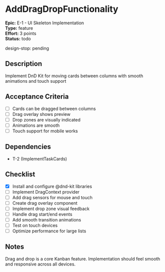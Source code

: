 # AddDragDropFunctionality

**Epic:** E-1 - UI Skeleton Implementation  
**Type:** feature  
**Effort:** 3 points  
**Status:** todo  

design-stop: pending

## Description
Implement DnD Kit for moving cards between columns with smooth animations and touch support

## Acceptance Criteria
- [ ] Cards can be dragged between columns
- [ ] Drag overlay shows preview
- [ ] Drop zones are visually indicated
- [ ] Animations are smooth
- [ ] Touch support for mobile works

## Dependencies
- T-2 (ImplementTaskCards)

## Checklist
- [x] Install and configure @dnd-kit libraries
- [ ] Implement DragContext provider
- [ ] Add drag sensors for mouse and touch
- [ ] Create drag overlay component
- [ ] Implement drop zone visual feedback
- [ ] Handle drag start/end events
- [ ] Add smooth transition animations
- [ ] Test on touch devices
- [ ] Optimize performance for large lists

## Notes
Drag and drop is a core Kanban feature. Implementation should feel smooth and responsive across all devices. 